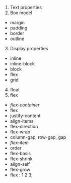 1. Text properties
2. Box model 
- margin 
- padding
- border
- outline
3. Display properties
- inline
- inline-block
- block
- flex
- grid
4. float
5. flex
- *flex-container*
- flex
- justify-content
- align-items
- flex-direction
- flex-wrap
- column-gap, row-gap, gap
- *flex-item*
- order
- flex-basis
- flex-shrink
- align-self
- flex-grow
- flex : 1 2 3;
